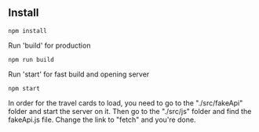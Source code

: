 ## Install 
```
npm install
```

Run 'build' for production
```
npm run build
```

Run 'start' for fast build and opening server
```
npm start
```

In order for the travel cards to load, you need to go to the "./src/fakeApi" folder and start the server on it.
Then go to the "./src/js" folder and find the fakeApi.js file. Change the link to "fetch" and you're done.